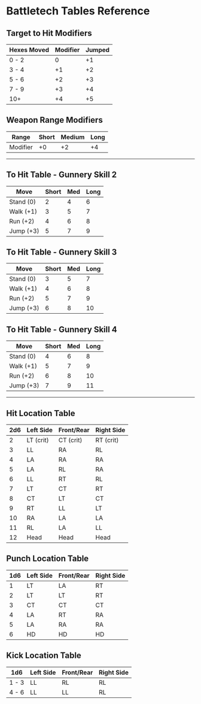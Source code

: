 # Battletech Tables Reference

## Target to Hit Modifiers

Hexes Moved | Modifier | Jumped
----------- | -------- | ------
0 - 2 | 0 | +1
3 - 4 | +1 | +2 
5 - 6 | +2 | +3
7 - 9 | +3 | +4
10+ | +4 | +5

## Weapon Range Modifiers

Range | Short | Medium | Long 
----- | ----- | ------ | ----
Modifier | +0 | +2 | +4

--- 

## To Hit Table - Gunnery Skill 2 

Move | Short | Med | Long
---- | ----- | --- | ---- 
Stand (0) | 2 | 4 | 6
Walk (+1) | 3 | 5 | 7
Run (+2)  | 4 | 6 | 8
Jump (+3) | 5 | 7 | 9

## To Hit Table - Gunnery Skill 3 

Move | Short | Med | Long
---- | ----- | --- | ---- 
Stand (0) | 3 | 5 | 7
Walk (+1) | 4 | 6 | 8
Run (+2)  | 5 | 7 | 9
Jump (+3) | 6 | 8 | 10

## To Hit Table - Gunnery Skill 4

Move | Short | Med | Long
---- | ----- | --- | ---- 
Stand (0) | 4 | 6 | 8
Walk (+1) | 5 | 7 | 9
Run (+2)  | 6 | 8 | 10
Jump (+3) | 7 | 9 | 11

---

## Hit Location Table

2d6 | Left Side | Front/Rear | Right Side
--- | --------- | ---------- | ----------
2  | LT (crit) | CT (crit) | RT (crit) 
3  | LL   | RA | RL
4  | LA   | RA | RA
5  | LA   | RL | RA
6  | LL   | RT | RL
7  | LT   | CT | RT
8  | CT   | LT | CT
9  | RT   | LL | LT
10 | RA   | LA | LA
11 | RL   | LA | LL
12 | Head | Head | Head

## Punch Location Table

1d6 | Left Side | Front/Rear | Right Side
--- | --------- | ---------- | ----------
1 | LT | LA | RT
2 | LT | LT | RT
3 | CT | CT | CT
4 | LA | RT | RA
5 | LA | RA | RA
6 | HD | HD | HD

## Kick Location Table

1d6 | Left Side | Front/Rear | Right Side
--- | --------- | ---------- | ----------
1 - 3 | LL | RL | RL
4 - 6 | LL | LL | RL
